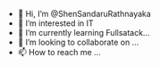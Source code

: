 - 👋 Hi, I’m @ShenSandaruRathnayaka
- 👀 I’m interested in IT
- 🌱 I’m currently learning Fullsatack...
- 💞️ I’m looking to collaborate on ...
- 📫 How to reach me ...

<!---
ShenSandaru/ShenSandaru is a ✨ special ✨ repository because its `README.md` (this file) appears on your GitHub profile.
You can click the Preview link to take a look at your changes.
--->
